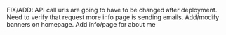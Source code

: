 FIX/ADD:
API call urls are going to have to be changed after deployment. 
Need to verify that request more info page is sending emails.
Add/modify banners on homepage.
Add info/page for about me